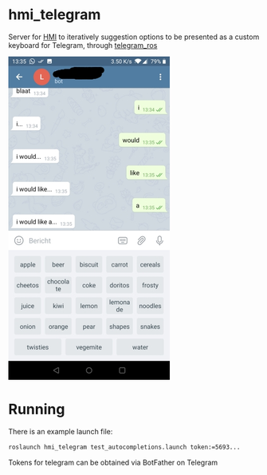 # hmi_telegram
Server for [HMI](https://github.com/tue-robotics/hmi) to iteratively suggestion options to be presented as a custom keyboard for Telegram, through [telegram_ros](https://github.com/tue-robotics/telegram_ros)

![Screenshot that builds the sentence 'I would like a ...'](https://github.com/tue-robotics/hmi_telegram/raw/master/screenshot.jpg "I would like a...")

# Running
There is an example launch file:
```bash
roslaunch hmi_telegram test_autocompletions.launch token:=5693...
```
Tokens for telegram can be obtained via BotFather on Telegram